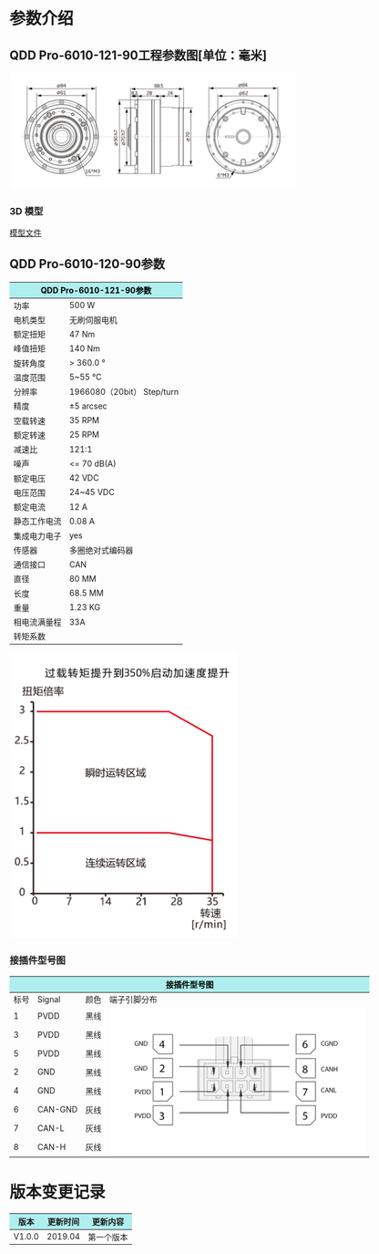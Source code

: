 # 参数介绍 
## QDD Pro-6010-121-90工程参数图[单位：毫米]
![QDD Pro-6010-121-90]( ../img/Qddpro_6010_x_90三视图.png ) 
### 3D 模型
[模型文件]( ../img/QddPro_6010_121_903D.STEP.zip )




## QDD Pro-6010-120-90参数

<table class="tableizer-table" style="width:400px">
<thead><tr class="tableizer-firstrow"><th colspan="2" style="background: PaleTurquoise; color: black;">QDD Pro-6010-121-90参数</th></tr></thead><tbody><tr><td>功率</td><td>500 W</td></tr><tr><td>电机类型</td><td>无刷伺服电机</td></tr><tr><td>额定扭矩</td><td>47 Nm</td></tr><tr><td>峰值扭矩</td><td>140 Nm</td></tr><tr><td>旋转角度</td><td>> 360.0 °</td></tr><tr><td>温度范围</td><td>5~55 °C</td></tr><tr><td>分辨率</td><td>1966080（20bit） Step/turn</td></tr><tr><td>精度</td><td>±5 arcsec</td></tr><tr><td>空载转速</td><td>35 RPM</td></tr><tr><td>额定转速</td><td>25 RPM</td></tr><tr><td>减速比</td><td>121:1</td></tr><tr><td>噪声</td><td><= 70 dB(A)</td></tr><tr><td>额定电压</td><td>42 VDC</td></tr><tr><td>电压范围</td><td>24~45 VDC</td></tr><tr><td>额定电流</td><td>12 A</td></tr><tr><td>静态工作电流</td><td>0.08 A</td></tr><tr><td>集成电力电子</td><td>yes</td></tr><tr><td>传感器</td><td>多圈绝对式编码器</td></tr><tr><td>通信接口</td><td>CAN</td></tr><tr><td>直径</td><td>80 MM</td></tr><tr><td>长度</td><td>68.5 MM</td></tr><tr><td>重量</td><td>1.23 KG</td></tr><tr><td>相电流满量程</td><td>33A</td></tr><tr><td>转矩系数</td><td>    </td></tr></tbody></table>

<img src="../img/QddPro-6010-120-90曲线.png" style="width:400px">


### 接插件型号图
<table class="tableizer-table" style="width:700px">
<thead><tr class="tableizer-firstrow"><th colspan="4" style="background: PaleTurquoise; color: black;">接插件型号图</th></tr></thead><tbody><tr><td>标号</td><td>Signal</td><td>颜色</td><td >端子引脚分布</td></tr><tr><td>1</td><td>PVDD</td><td>黑线</td><td rowspan="9"><img src="../img/配线2-2.png" style="width:450px"></td></tr><tr><td>3</td><td>PVDD</td><td>黑线</td></tr><tr><td>5</td><td>PVDD</td><td>黑线</td></tr><tr><td>2</td><td>GND</td><td>黑线</td></tr><tr><td>4</td><td>GND</td><td>黑线</td></tr><tr><td>6</td><td>CAN-GND</td><td>灰线</td></tr><tr><td>7</td><td>CAN-L</td><td>灰线</td></tr><tr><td>8</td><td>CAN-H</td><td>灰线</td></tr></tbody></table>

# 版本变更记录
<table><thead><tr style="background:PaleTurquoise"><th>版本</th><th>更新时间</th><th>更新内容</th></tr></thead><tbody><tr><td>V1.0.0</td><td>2019.04</td><td>第一个版本</td></tr></tbody></table>
